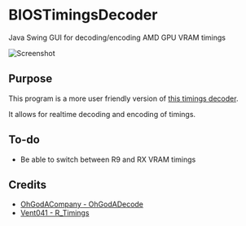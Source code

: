 # BIOSTimingsDecoder
Java Swing GUI for decoding/encoding AMD GPU VRAM timings

![Screenshot](https://puu.sh/BDjoj/b5b274bd79.png)

## Purpose
This program is a more user friendly version of [this timings decoder](https://www.overclock.net/forum/67-amd-ati/1629357-r_timings-encode-decode-rx-r9-memory-straps.html).

It allows for realtime decoding and encoding of timings.

## To-do
* Be able to switch between R9 and RX VRAM timings

## Credits
* [OhGodACompany - OhGodADecode](https://github.com/OhGodACompany/OhGodADecode)
* [Vent041 - R_Timings](https://www.overclock.net/forum/67-amd-ati/1629357-r_timings-encode-decode-rx-r9-memory-straps.html)

